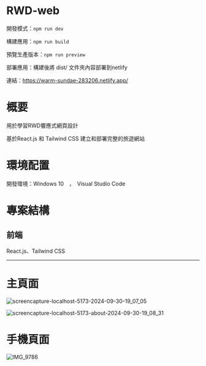 # RWD-web
 
開發模式：`npm run dev`

構建應用：`npm run build`

預覽生產版本：`npm run preview`

部署應用：構建後將 dist/ 文件夾內容部署到netlify 

連結：https://warm-sundae-283206.netlify.app/

# 概要

用於學習RWD響應式網頁設計

基於React.js 和 Tailwind CSS 建立和部署完整的旅遊網站

# 環境配置

開發環境：Windows 10　，　Visual Studio Code

# 專案結構

## 前端 

React.js、Tailwind CSS

---------------------------------------
# 主頁面

![screencapture-localhost-5173-2024-09-30-19_07_05](https://github.com/user-attachments/assets/83da1e58-1e45-4d66-8fd6-01c4cec7611e)


![screencapture-localhost-5173-about-2024-09-30-19_08_31](https://github.com/user-attachments/assets/d8e05d7d-3bfb-40f7-9c99-b3bbbd4d94f4)

# 手機頁面

![IMG_9786](https://github.com/user-attachments/assets/bfef7d3d-922f-4028-8850-d0fd5d15d591)


